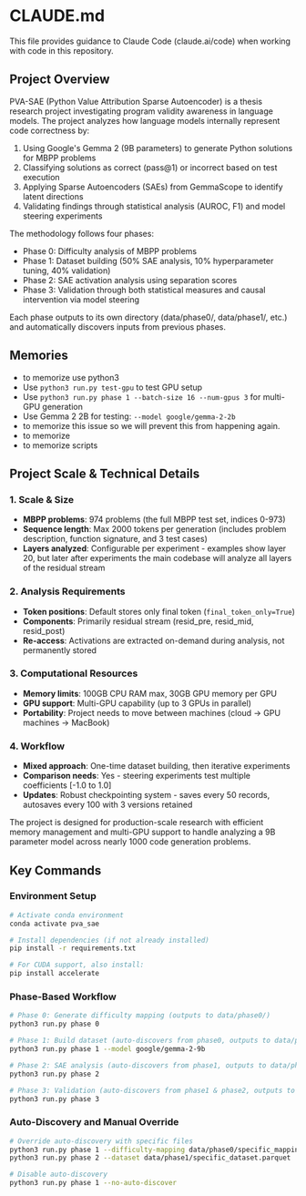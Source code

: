 # CLAUDE.md

This file provides guidance to Claude Code (claude.ai/code) when working with code in this repository.

## Project Overview

PVA-SAE (Python Value Attribution Sparse Autoencoder) is a thesis research project investigating program validity awareness in language models. The project analyzes how language models internally represent code correctness by:

1. Using Google's Gemma 2 (9B parameters) to generate Python solutions for MBPP problems
2. Classifying solutions as correct (pass@1) or incorrect based on test execution
3. Applying Sparse Autoencoders (SAEs) from GemmaScope to identify latent directions
4. Validating findings through statistical analysis (AUROC, F1) and model steering experiments

The methodology follows four phases:
- Phase 0: Difficulty analysis of MBPP problems
- Phase 1: Dataset building (50% SAE analysis, 10% hyperparameter tuning, 40% validation)
- Phase 2: SAE activation analysis using separation scores
- Phase 3: Validation through both statistical measures and causal intervention via model steering

Each phase outputs to its own directory (data/phase0/, data/phase1/, etc.) and automatically discovers inputs from previous phases.

## Memories
- to memorize use python3
- Use `python3 run.py test-gpu` to test GPU setup
- Use `python3 run.py phase 1 --batch-size 16 --num-gpus 3` for multi-GPU generation
- Use Gemma 2 2B for testing: `--model google/gemma-2-2b`
- to memorize this issue so we will prevent this from happening again.
- to memorize
- to memorize scripts

## Project Scale & Technical Details

### 1. Scale & Size
- **MBPP problems**: 974 problems (the full MBPP test set, indices 0-973)
- **Sequence length**: Max 2000 tokens per generation (includes problem description, function signature, and 3 test cases)
- **Layers analyzed**: Configurable per experiment - examples show layer 20, but later after experiments the main codebase will analyze all layers of the residual stream

### 2. Analysis Requirements
- **Token positions**: Default stores only final token (`final_token_only=True`)
- **Components**: Primarily residual stream (resid_pre, resid_mid, resid_post)
- **Re-access**: Activations are extracted on-demand during analysis, not permanently stored

### 3. Computational Resources
- **Memory limits**: 100GB CPU RAM max, 30GB GPU memory per GPU
- **GPU support**: Multi-GPU capability (up to 3 GPUs in parallel)
- **Portability**: Project needs to move between machines (cloud → GPU machines → MacBook)

### 4. Workflow
- **Mixed approach**: One-time dataset building, then iterative experiments
- **Comparison needs**: Yes - steering experiments test multiple coefficients [-1.0 to 1.0]
- **Updates**: Robust checkpointing system - saves every 50 records, autosaves every 100 with 3 versions retained

The project is designed for production-scale research with efficient memory management and multi-GPU support to handle analyzing a 9B parameter model across nearly 1000 code generation problems.

## Key Commands

### Environment Setup
```bash
# Activate conda environment
conda activate pva_sae

# Install dependencies (if not already installed)
pip install -r requirements.txt

# For CUDA support, also install:
pip install accelerate
```

### Phase-Based Workflow
```bash
# Phase 0: Generate difficulty mapping (outputs to data/phase0/)
python3 run.py phase 0

# Phase 1: Build dataset (auto-discovers from phase0, outputs to data/phase1/)
python3 run.py phase 1 --model google/gemma-2-9b

# Phase 2: SAE analysis (auto-discovers from phase1, outputs to data/phase2/)
python3 run.py phase 2

# Phase 3: Validation (auto-discovers from phase1 & phase2, outputs to data/phase3/)
python3 run.py phase 3
```

### Auto-Discovery and Manual Override
```bash
# Override auto-discovery with specific files
python3 run.py phase 1 --difficulty-mapping data/phase0/specific_mapping.parquet
python3 run.py phase 2 --dataset data/phase1/specific_dataset.parquet

# Disable auto-discovery
python3 run.py phase 1 --no-auto-discover
```